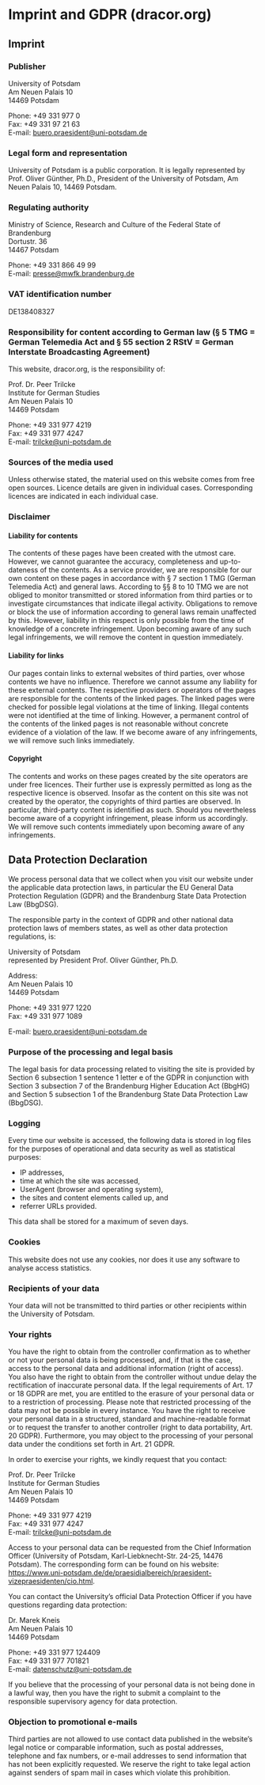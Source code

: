 <hgroup>
    <h1>Imprint and GDPR (dracor.org)</h1>
</hgroup>

## Imprint

### Publisher

University of Potsdam  
Am Neuen Palais 10  
14469 Potsdam

Phone: +49 331 977 0  
Fax: +49 331 97 21 63  
E-mail: buero.praesident@uni-potsdam.de

### Legal form and representation

University of Potsdam is a public corporation. It is legally represented by Prof. Oliver Günther, Ph.D., President of the University of Potsdam, Am Neuen Palais 10, 14469 Potsdam.

### Regulating authority

Ministry of Science, Research and Culture of the Federal State of Brandenburg  
Dortustr. 36  
14467 Potsdam

Phone: +49 331 866 49 99  
E-mail: presse@mwfk.brandenburg.de

### VAT identification number

DE138408327

### Responsibility for content according to German law (§ 5 TMG = German Telemedia Act and § 55 section 2 RStV = German Interstate Broadcasting Agreement)

This website, dracor.org, is the responsibility of:

Prof. Dr. Peer Trilcke  
Institute for German Studies  
Am Neuen Palais 10  
14469 Potsdam

Phone: +49 331 977 4219  
Fax: +49 331 977 4247  
E-mail: trilcke@uni-potsdam.de

### Sources of the media used

Unless otherwise stated, the material used on this website comes from free open sources. Licence details are given in individual cases. Corresponding licences are indicated in each individual case.

### Disclaimer

#### Liability for contents

The contents of these pages have been created with the utmost care. However, we cannot guarantee the accuracy, completeness and up-to-dateness of the contents. As a service provider, we are responsible for our own content on these pages in accordance with § 7 section 1 TMG (German Telemedia Act) and general laws. According to §§ 8 to 10 TMG we are not obliged to monitor transmitted or stored information from third parties or to investigate circumstances that indicate illegal activity. Obligations to remove or block the use of information according to general laws remain unaffected by this. However, liability in this respect is only possible from the time of knowledge of a concrete infringement. Upon becoming aware of any such legal infringements, we will remove the content in question immediately.

#### Liability for links

Our pages contain links to external websites of third parties, over whose contents we have no influence. Therefore we cannot assume any liability for these external contents. The respective providers or operators of the pages are responsible for the contents of the linked pages. The linked pages were checked for possible legal violations at the time of linking. Illegal contents were not identified at the time of linking. However, a permanent control of the contents of the linked pages is not reasonable without concrete evidence of a violation of the law. If we become aware of any infringements, we will remove such links immediately.

#### Copyright

The contents and works on these pages created by the site operators are under free licences. Their further use is expressly permitted as long as the respective licence is observed. Insofar as the content on this site was not created by the operator, the copyrights of third parties are observed. In particular, third-party content is identified as such. Should you nevertheless become aware of a copyright infringement, please inform us accordingly. We will remove such contents immediately upon becoming aware of any infringements.

## Data Protection Declaration

We process personal data that we collect when you visit our website under the applicable data protection laws, in particular the EU General Data Protection Regulation (GDPR) and the Brandenburg State Data Protection Law (BbgDSG).

The responsible party in the context of GDPR and other national data protection laws of members states, as well as other data protection regulations, is:

University of Potsdam  
represented by President Prof. Oliver Günther, Ph.D.

Address:  
Am Neuen Palais 10  
14469 Potsdam

Phone: +49 331 977 1220  
Fax: +49 331 977 1089

E-mail: buero.praesident@uni-potsdam.de

### Purpose of the processing and legal basis

The legal basis for data processing related to visiting the site is provided by Section 6 subsection 1 sentence 1 letter e of the GDPR in conjunction with Section 3 subsection 7 of the Brandenburg Higher Education Act (BbgHG) and Section 5 subsection 1 of the Brandenburg State Data Protection Law (BbgDSG).

### Logging

Every time our website is accessed, the following data is stored in log files for the purposes of operational and data security as well as statistical purposes:

* IP addresses,
* time at which the site was accessed,
* UserAgent (browser and operating system),
* the sites and content elements called up, and
* referrer URLs provided.

This data shall be stored for a maximum of seven days.

### Cookies

This website does not use any cookies, nor does it use any software to analyse access statistics.

### Recipients of your data

Your data will not be transmitted to third parties or other recipients within the University of Potsdam.

### Your rights

You have the right to obtain from the controller confirmation as to whether or not your personal data is being processed, and, if that is the case, access to the personal data and additional information (right of access). You also have the right to obtain from the controller without undue delay the rectification of inaccurate personal data. If the legal requirements of Art. 17 or 18 GDPR are met, you are entitled to the erasure of your personal data or to a restriction of processing. Please note that restricted processing of the data may not be possible in every instance. You have the right to receive your personal data in a structured, standard and machine-readable format or to request the transfer to another controller (right to data portability, Art. 20 GDPR). Furthermore, you may object to the processing of your personal data under the conditions set forth in Art. 21 GDPR.

In order to exercise your rights, we kindly request that you contact:

Prof. Dr. Peer Trilcke  
Institute for German Studies  
Am Neuen Palais 10  
14469 Potsdam

Phone: +49 331 977 4219  
Fax: +49 331 977 4247  
E-mail: trilcke@uni-potsdam.de

Access to your personal data can be requested from the Chief Information Officer (University of Potsdam, Karl-Liebknecht-Str. 24-25, 14476 Potsdam). The corresponding form can be found on his website: https://www.uni-potsdam.de/de/praesidialbereich/praesident-vizepraesidenten/cio.html.

You can contact the University’s official Data Protection Officer if you have questions regarding data protection:

Dr. Marek Kneis  
Am Neuen Palais 10  
14469 Potsdam

Phone: +49 331 977 124409  
Fax: +49 331 977 701821  
E-mail: datenschutz@uni-potsdam.de

If you believe that the processing of your personal data is not being done in a lawful way, then you have the right to submit a complaint to the responsible supervisory agency for data protection.

### Objection to promotional e-mails

Third parties are not allowed to use contact data published in the website’s legal notice or comparable information, such as postal addresses, telephone and fax numbers, or e-mail addresses to send information that has not been explicitly requested. We reserve the right to take legal action against senders of spam mail in cases which violate this prohibition.
